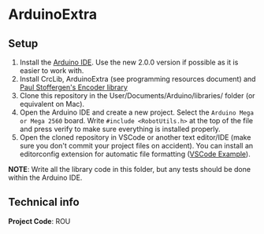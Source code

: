 # ArduinoExtra

## Setup

1. Install the [Arduino IDE](https://www.arduino.cc/en/software). Use the new 2.0.0 version if possible as it is easier to work with.
2. Install CrcLib, ArduinoExtra (see programming resources document) and [Paul Stoffergen's Encoder library](https://www.arduino.cc/reference/en/libraries/encoder/)
3. Clone this repository in the User/Documents/Arduino/libraries/ folder (or equivalent on Mac).
4. Open the Arduino IDE and create a new project. Select the `Arduino Mega or Mega 2560` board. Write `#include <RobotUtils.h>` at the top of the file and press verify to make sure everything is installed properly.
5. Open the cloned repository in VSCode or another text editor/IDE (make sure you don't commit your project files on accident). You can install an editorconfig extension for automatic file formatting ([VSCode Example](https://marketplace.visualstudio.com/items?itemName=EditorConfig.EditorConfig)).

**NOTE**: Write all the library code in this folder, but any tests should be done within the Arduino IDE.

## Technical info

**Project Code**: ROU

